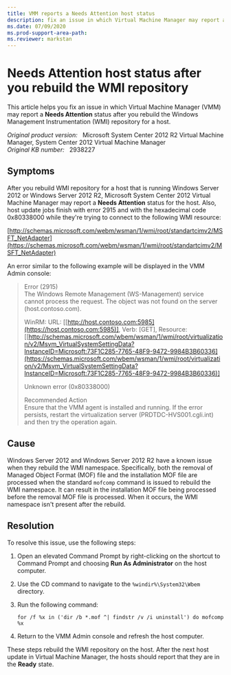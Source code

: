 ```yaml
---
title: VMM reports a Needs Attention host status
description: fix an issue in which Virtual Machine Manager may report a Needs Attention status after you rebuild the Windows Management Instrumentation repository for a host.
ms.date: 07/09/2020
ms.prod-support-area-path: 
ms.reviewer: markstan
---
```

# Needs Attention host status after you rebuild the WMI repository

This article helps you fix an issue in which Virtual Machine Manager (VMM) may report a **Needs Attention** status after you rebuild the Windows Management Instrumentation (WMI) repository for a host.

_Original product version:_ &nbsp; Microsoft System Center 2012 R2 Virtual Machine Manager, System Center 2012 Virtual Machine Manager  
_Original KB number:_ &nbsp; 2938227

## Symptoms

After you rebuild WMI repository for a host that is running Windows Server 2012 or Windows Server 2012 R2, Microsoft System Center 2012 Virtual Machine Manager may report a **Needs Attention** status for the host. Also, host update jobs finish with error 2915 and with the hexadecimal code 0x80338000 while they're trying to connect to the following WMI resource:

[http://schemas.microsoft.com/webm/wsman/1/wmi/root/standartcimv2/MSFT_NetAdapter](https://schemas.microsoft.com/webm/wsman/1/wmi/root/standartcimv2/MSFT_NetAdapter)

An error similar to the following example will be displayed in the VMM Admin console:

> Error (2915)  
> The Windows Remote Management (WS-Management) service cannot process the request. The object was not found on the server (host.contoso.com).
>
> WinRM: URL: [[http://host.contoso.com:5985](https://host.contoso.com:5985)], Verb: [GET], Resource: [[http://schemas.microsoft.com/wbem/wsman/1/wmi/root/virtualization/v2/Msvm_VirtualSystemSettingData?InstanceID=Microsoft:73F1C285-7765-48F9-9472-9984B3B60336](https://schemas.microsoft.com/wbem/wsman/1/wmi/root/virtualization/v2/Msvm_VirtualSystemSettingData?InstanceID=Microsoft:73F1C285-7765-48F9-9472-9984B3B60336)]
>
> Unknown error (0x80338000)
>
> Recommended Action  
> Ensure that the VMM agent is installed and running. If the error persists, restart the virtualization server (PRDTDC-HVS001.cgli.int) and then try the operation again.

## Cause

Windows Server 2012 and Windows Server 2012 R2 have a known issue when they rebuild the WMI namespace. Specifically, both the removal of Managed Object Format (MOF) file and the installation MOF file are processed when the standard `mofcomp` command is issued to rebuild the WMI namespace. It can result in the installation MOF file being processed before the removal MOF file is processed. When it occurs, the WMI namespace isn't present after the rebuild.

## Resolution

To resolve this issue, use the following steps:

1. Open an elevated Command Prompt by right-clicking on the shortcut to Command Prompt and choosing **Run As Administrator** on the host computer.

2. Use the CD command to navigate to the `%windir%\System32\Wbem` directory.

3. Run the following command:

    ```console
    for /f %x in ('dir /b *.mof ^| findstr /v /i uninstall') do mofcomp %x
    ```

4. Return to the VMM Admin console and refresh the host computer.

These steps rebuild the WMI repository on the host. After the next host update in Virtual Machine Manager, the hosts should report that they are in the **Ready** state.
